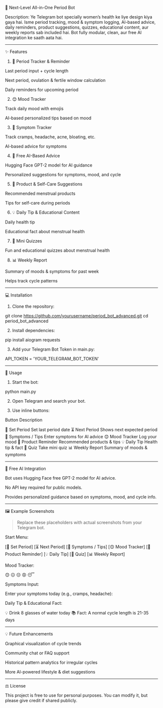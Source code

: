 📱 Next-Level All-in-One Period Bot

Description:
Ye Telegram bot specially women’s health ke liye design kiya gaya hai. Isme period tracking, mood & symptom logging, AI-based advice, daily reminders, product suggestions, quizzes, educational content, aur weekly reports sab included hai. Bot fully modular, clean, aur free AI integration ke saath aata hai.


---

✨ Features

1. 📅 Period Tracker & Reminder

Last period input + cycle length

Next period, ovulation & fertile window calculation

Daily reminders for upcoming period



2. 😊 Mood Tracker

Track daily mood with emojis

AI-based personalized tips based on mood



3. 🤕 Symptom Tracker

Track cramps, headache, acne, bloating, etc.

AI-based advice for symptoms



4. 🤖 Free AI-Based Advice

Hugging Face GPT-2 model for AI guidance

Personalized suggestions for symptoms, mood, and cycle



5. 🛒 Product & Self-Care Suggestions

Recommended menstrual products

Tips for self-care during periods



6. 💡 Daily Tip & Educational Content

Daily health tip

Educational fact about menstrual health



7. 📝 Mini Quizzes

Fun and educational quizzes about menstrual health



8. 📊 Weekly Report

Summary of moods & symptoms for past week

Helps track cycle patterns

---

💻 Installation

1. Clone the repository:



git clone https://github.com/yourusername/period_bot_advanced.git
cd period_bot_advanced

2. Install dependencies:



pip install aiogram requests

3. Add your Telegram Bot Token in main.py:



API_TOKEN = 'YOUR_TELEGRAM_BOT_TOKEN'


---

🚀 Usage

1. Start the bot:



python main.py

2. Open Telegram and search your bot.


3. Use inline buttons:



Button	Description

📅 Set Period	Set last period date
⏳ Next Period	Shows next expected period
🤕 Symptoms / Tips	Enter symptoms for AI advice
😊 Mood Tracker	Log your mood
🛒 Product Reminder	Recommended products & tips
💡 Daily Tip	Health tip & fact
📝 Quiz	Take mini quiz
📊 Weekly Report	Summary of moods & symptoms



---

🤖 Free AI Integration

Bot uses Hugging Face free GPT-2 model for AI advice.

No API key required for public models.

Provides personalized guidance based on symptoms, mood, and cycle info.



---

🖼 Example Screenshots

> Replace these placeholders with actual screenshots from your Telegram bot.



Start Menu:

[📅 Set Period] [⏳ Next Period]
[🤕 Symptoms / Tips] [😊 Mood Tracker]
[🛒 Product Reminder] [💡 Daily Tip]
[📝 Quiz] [📊 Weekly Report]

Mood Tracker:

😊 😐 😔 😡 😴

Symptoms Input:

Enter your symptoms today (e.g., cramps, headache):

Daily Tip & Educational Fact:

💡 Drink 8 glasses of water today
📚 Fact: A normal cycle length is 21-35 days

---

💡 Future Enhancements

Graphical visualization of cycle trends

Community chat or FAQ support

Historical pattern analytics for irregular cycles

More AI-powered lifestyle & diet suggestions

---

⚖️ License

This project is free to use for personal purposes. You can modify it, but please give credit if shared publicly.
